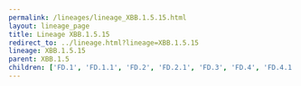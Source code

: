 ```yaml
---
permalink: /lineages/lineage_XBB.1.5.15.html
layout: lineage_page
title: Lineage XBB.1.5.15
redirect_to: ../lineage.html?lineage=XBB.1.5.15
lineage: XBB.1.5.15
parent: XBB.1.5
children: ['FD.1', 'FD.1.1', 'FD.2', 'FD.2.1', 'FD.3', 'FD.4', 'FD.4.1', 'FD.5', 'FD.5.1', 'XBB.1.5.15']
---
```

